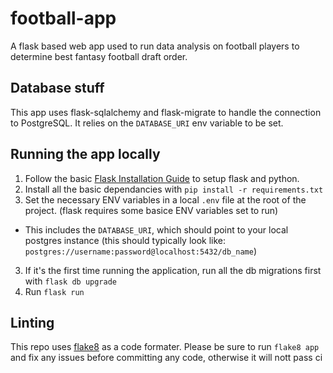 # football-app
A flask based web app used to run data analysis on football players to determine best fantasy football draft order.

## Database stuff
This app uses flask-sqlalchemy and flask-migrate to handle the connection to PostgreSQL. It relies on the `DATABASE_URI` env variable to be set.


## Running the app locally
1. Follow the basic [Flask Installation Guide](https://flask.palletsprojects.com/en/1.1.x/installation/) to setup flask and python.
2. Install all the basic dependancies with `pip install -r requirements.txt`
2. Set the necessary ENV variables in a local `.env` file at the root of the project. (flask requires some basice ENV variables set to run)
  - This includes the `DATABASE_URI`, which should point to your local postgres instance (this should typically look like: `postgres://username:password@localhost:5432/db_name`)
3. If it's the first time running the application, run all the db migrations first with `flask db upgrade`
4. Run `flask run`


## Linting
This repo uses [flake8](https://pypi.org/project/flake8/2.2.4/) as a code formater. Please be sure to run `flake8 app` and fix any issues before committing any code, otherwise it will nott pass ci